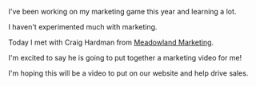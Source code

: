 
I've been working on my marketing game this year and learning a lot.

I haven't experimented much with marketing.

Today I met with Craig Hardman from [Meadowland Marketing](http://meadowlandmarketing.com).

I'm excited to say he is going to put together a marketing video for me!

I'm hoping this will be a video to put on our website and help drive sales.


